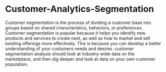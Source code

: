 # Customer-Analytics-Segmentation
Customer segmentation is the process of dividing a customer base into groups based on shared characteristics, behaviors, or preferences. Customer segmentation is popular because it helps you identify new products and services to create next, as well as how to market and sell existing offerings more effectively. This is because you can develop a better understanding of your customers needs and desires. customer segmentation analysis should look at industry-wide data on the marketplace, and then dig deeper and look at data on your own customer population.
